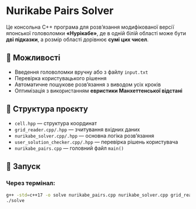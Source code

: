 # Nurikabe Pairs Solver

Це консольна C++ програма для розв’язання модифікованої версії японської головоломки **«Нурікабе»**, де в одній білій області може бути **дві підказки**, а розмір області дорівнює **сумі цих чисел**.

## 🔧 Можливості
- Введення головоломки вручну або з файлу `input.txt`
- Перевірка користувацького рішення
- Автоматичне пошукове розв’язання з виводом усіх кроків
- Оптимізація з використанням **евристики Манхеттенської відстані**

## 📁 Структура проєкту
- `cell.hpp` — структура координат
- `grid_reader.cpp/.hpp` — зчитування вхідних даних
- `nurikabe_solver.cpp/.hpp` — основна логіка розв’язання
- `user_solution_checker.cpp/.hpp` — перевірка рішень користувача
- `nurikabe_pairs.cpp` — головний файл `main()`

## 🚀 Запуск
### Через термінал:
```bash
g++ -std=c++17 -o solve nurikabe_pairs.cpp nurikabe_solver.cpp grid_reader.cpp user_solution_checker.cpp
./solve
